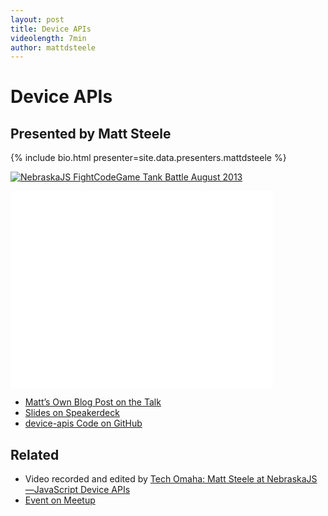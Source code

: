 ```yaml
---
layout: post
title: Device APIs
videolength: 7min
author: mattdsteele
---
```


# Device APIs

## Presented by Matt Steele

{% include bio.html presenter=site.data.presenters.mattdsteele %}

<a href="http://www.flickr.com/photos/zachleat/9612909839/" title="NebraskaJS FightCodeGame Tank Battle August 2013 by zachleat, on Flickr"><img src="http://farm8.staticflickr.com/7402/9612909839_ab5a513f52_z.jpg" alt="NebraskaJS FightCodeGame Tank Battle August 2013"></a>

<div class="fluid-width-video-wrapper"><iframe width="420" height="315" src="//www.youtube.com/embed/5fgaXNCrtj0" frameborder="0" allowfullscreen></iframe></div>

* [Matt’s Own Blog Post on the Talk](http://matthewsteele.wordpress.com/2013/08/06/exploring-the-device-apis/)
* [Slides on Speakerdeck](https://speakerdeck.com/mattdsteele/diving-into-the-device-api)
* [device-apis Code on GitHub](https://github.com/mattdsteele/device-apis)

## Related

* Video recorded and edited by [Tech Omaha: Matt Steele at NebraskaJS—JavaScript Device APIs](http://techomaha.com/2013/08/matt-steele-javascript-device-apis/)
* [Event on Meetup](http://www.meetup.com/nebraskajs/events/129216662/)